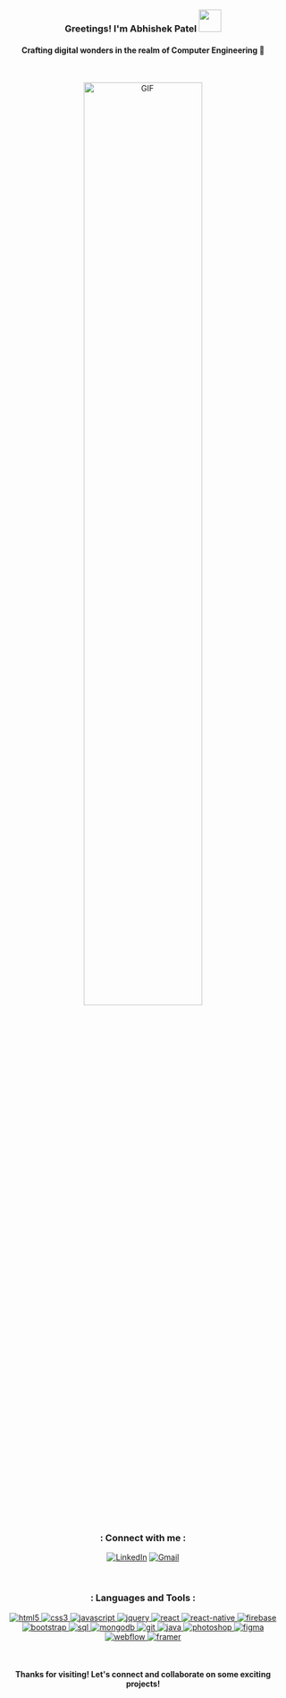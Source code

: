 <h3 align="center">Greetings! I'm Abhishek Patel <img height="40" src="https://emoji.gg/assets/emoji/7333-parrotdance.gif"></h3>
<h4 align="center">Crafting digital wonders in the realm of Computer Engineering 🚀</h4>

<br>

<p align="center">
  <img src="https://media.giphy.com/media/qgQUggAC3Pfv687qPC/giphy.gif" alt="GIF" width="65%">
</p>

<br>
<h3 align="center">: Connect with me :</h3>

<div align="center">

[![LinkedIn](https://img.shields.io/badge/LinkedIn-0077B5?style=for-the-badge&logo=linkedin&logoColor=white)](https://www.linkedin.com/in/abhishek-patel-b68ab4277/)
[![Gmail](https://img.shields.io/badge/Gmail-D14836?style=for-the-badge&logo=gmail&logoColor=white)](mailto:patelabhishek0501@gmail.com)

</div>

<br>

<h3 align="center">: Languages and Tools :</h3>

<p align="center">
  <a href="https://www.w3.org/html/" target="_blank">
    <img src="https://img.shields.io/badge/HTML5-E34F26?style=for-the-badge&logo=html5&logoColor=white" alt="html5"/>
  </a>
  <a href="https://www.w3schools.com/css/" target="_blank">
    <img src="https://img.shields.io/badge/CSS3-1572B6?style=for-the-badge&logo=css3&logoColor=white" alt="css3"/>
  </a>
  <a href="https://developer.mozilla.org/en-US/docs/Web/JavaScript" target="_blank">
    <img src="https://img.shields.io/badge/JavaScript-F7DF1E?style=for-the-badge&logo=javascript&logoColor=black" alt="javascript"/>
  </a>
  <a href="https://jquery.com/" target="_blank">
    <img src="https://img.shields.io/badge/jQuery-0769AD?style=for-the-badge&logo=jquery&logoColor=white" alt="jquery"/>
  </a>
  <a href="https://reactjs.org/" target="_blank">
    <img src="https://img.shields.io/badge/React-61DAFB?style=for-the-badge&logo=react&logoColor=black" alt="react"/>
  </a>
  <a href="https://reactnative.dev/" target="_blank">
    <img src="https://img.shields.io/badge/React%20Native-61DAFB?style=for-the-badge&logo=react&logoColor=black" alt="react-native"/>
  </a>
  <a href="https://firebase.google.com/" target="_blank">
    <img src="https://img.shields.io/badge/Firebase-FFCA28?style=for-the-badge&logo=firebase&logoColor=black" alt="firebase"/>
  </a>
  <a href="https://getbootstrap.com/" target="_blank">
    <img src="https://img.shields.io/badge/Bootstrap-563D7C?style=for-the-badge&logo=bootstrap&logoColor=white" alt="bootstrap"/>
  </a>
  <a href="https://www.mysql.com/" target="_blank">
    <img src="https://img.shields.io/badge/SQL-4479A1?style=for-the-badge&logo=mysql&logoColor=white" alt="sql"/>
  </a>
  <a href="https://www.mongodb.com/" target="_blank">
    <img src="https://img.shields.io/badge/MongoDB-47A248?style=for-the-badge&logo=mongodb&logoColor=white" alt="mongodb"/>
  </a>
  <a href="https://git-scm.com/" target="_blank">
    <img src="https://img.shields.io/badge/Git-F05032?style=for-the-badge&logo=git&logoColor=white" alt="git"/>
  </a>
  <a href="https://www.java.com/" target="_blank">
    <img src="https://img.shields.io/badge/Java-007396?style=for-the-badge&logo=java&logoColor=white" alt="java"/>
  </a>
  <a href="https://www.adobe.com/products/photoshop.html" target="_blank">
    <img src="https://img.shields.io/badge/Photoshop-31A8FF?style=for-the-badge&logo=adobephotoshop&logoColor=white" alt="photoshop"/>
  </a>
  <a href="https://www.figma.com/" target="_blank">
    <img src="https://img.shields.io/badge/Figma-F24E1E?style=for-the-badge&logo=figma&logoColor=white" alt="figma"/>
  </a>
  <a href="https://webflow.com/" target="_blank">
    <img src="https://img.shields.io/badge/Webflow-4353FF?style=for-the-badge&logo=webflow&logoColor=white" alt="webflow"/>
  </a>
  <a href="https://framer.com/" target="_blank">
    <img src="https://img.shields.io/badge/Framer-0055FF?style=for-the-badge&logo=framer&logoColor=white" alt="framer"/>
  </a>
</p>

<br>



<h4 align="center">Thanks for visiting! Let's connect and collaborate on some exciting projects!</h4>

